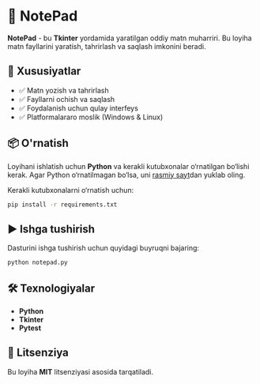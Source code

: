 # 📝 NotePad

**NotePad** - bu **Tkinter** yordamida yaratilgan oddiy matn muharriri. Bu loyiha matn fayllarini yaratish, tahrirlash va saqlash imkonini beradi.

## 🚀 Xususiyatlar  
- ✅ Matn yozish va tahrirlash  
- ✅ Fayllarni ochish va saqlash  
- ✅ Foydalanish uchun qulay interfeys  
- ✅ Platformalararo moslik (Windows & Linux)  

## 📦 O'rnatish  
Loyihani ishlatish uchun **Python** va kerakli kutubxonalar o‘rnatilgan bo‘lishi kerak. Agar Python o‘rnatilmagan bo‘lsa, uni [rasmiy sayt](https://www.python.org/downloads/)dan yuklab oling.  

Kerakli kutubxonalarni o‘rnatish uchun:  
```bash
pip install -r requirements.txt
```

## ▶️ Ishga tushirish  
Dasturini ishga tushirish uchun quyidagi buyruqni bajaring:  
```bash
python notepad.py
```

## 🛠 Texnologiyalar  
- **Python**  
- **Tkinter** 
- **Pytest**

## 📄 Litsenziya  
Bu loyiha **MIT** litsenziyasi asosida tarqatiladi.
